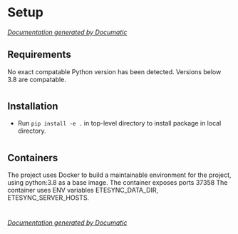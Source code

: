 # Setup

[_Documentation generated by Documatic_](https://www.documatic.com)

<!---Documatic-section-Requirements-start--->
## Requirements

No exact compatable Python version has been detected.
Versions below 3.8 are compatable.

# #
<!---Documatic-section-Requirements-end--->

<!---Documatic-section-Installation-start--->
## Installation

* Run `pip install -e .` in top-level directory to
install package in local directory.

# #
<!---Documatic-section-Installation-end--->

<!---Documatic-section-Containers-start--->
## Containers

The project uses Docker to build a maintainable environment for the project, using python:3.8 as a base image. The container exposes ports 37358 The container uses ENV variables ETESYNC_DATA_DIR, ETESYNC_SERVER_HOSTS.

# #
<!---Documatic-section-Containers-end--->

[_Documentation generated by Documatic_](https://www.documatic.com)